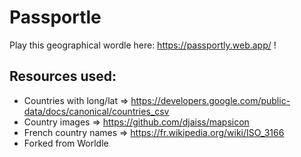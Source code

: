 # Passp**o**rtle

Play this geographical wordle here: https://passportly.web.app/ !

## Resources used:

- Countries with long/lat => https://developers.google.com/public-data/docs/canonical/countries_csv
- Country images => https://github.com/djaiss/mapsicon
- French country names => https://fr.wikipedia.org/wiki/ISO_3166
- Forked from Worldle